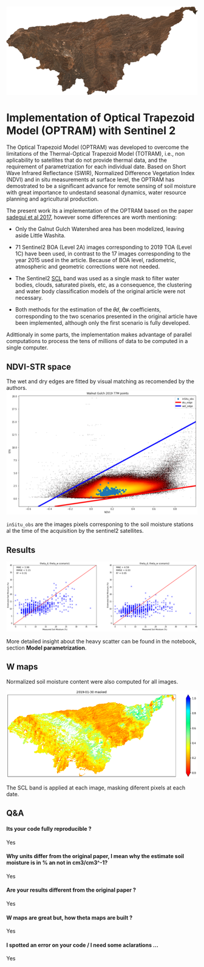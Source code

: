 ![WG-nologo.png](https://github.com/VicenteYago/OPTRAM/blob/main/img/WG-nologo.png)

# Implementation of Optical Trapezoid Model (OPTRAM) with Sentinel 2 

The Optical Trapezoid Model (OPTRAM) was developed to overcome the limitations of the Thermal-Optical Trapezoid Model (TOTRAM), i.e., non aplicability to satellites that do not provide thermal data, and the requirement of parametrization for each individual date. Based on Short Wave Infrared Reflectance (SWIR), Normalized Difference Vegetation Index (NDVI) and in situ measurements at surface level, the OPTRAM has demostrated to be a significant advance for remote sensing of soil moisture with great importance to undestand seasonal dynamics, water resource planning and agricultural production.

The present work its a implementation of the OPTRAM based on the paper [sadegui et al 2017](https://www.sciencedirect.com/science/article/abs/pii/S0034425717302493), however some differences are worth mentioning: 

- Only the Galnut Gulch Watershed area has been modelized, leaving aside Little Washita.
- 71 Sentinel2 BOA (Level 2A) images corresponding to 2019 TOA (Level 1C) have been used, in contrast to the 17 images corresponding to the year 2015 used in the article. Because of BOA level, radiometric, atmospheric and geometric corrections were not needed.

- The Sentinel2 [SCL](https://sentinels.copernicus.eu/web/sentinel/technical-guides/sentinel-2-msi/level-2a/algorithm) band was used as a single mask to filter water bodies, clouds, saturated pixels, etc, as a consequence, the clustering and water body classification models of the original article were not necessary.

- Both methods for the estimation of the 𝜃𝑑, 𝜃𝑤 coefficients, corresponding to the two scenarios presented in the original article have been implemented, although only the first scenario is fully developed.


Adittionaly in some parts, the implementation makes advantage of parallel computations to process the tens of millions of data to be computed in a single computer.


## NDVI-STR space

The wet and dry edges are fitted by visual matching as recomended by the authors.
![NDVI_STR.png](https://github.com/VicenteYago/OPTRAM/blob/main/img/NDVI_STR.png)

`inSitu_obs` are the images pixels corresponing to the soil moisture stations al the time of the acquisition by the sentinel2 satellites.

## Results 

![scenario_comparison](https://github.com/VicenteYago/OPTRAM/blob/main/img/scenario1_2_comparison.png)

More detailed insight about the heavy scatter can be found in the notebook, section __Model parametrization__.

## W maps
Normalized soil moisture content were also computed for all images.
<p align="center">
  <img src=https://github.com/VicenteYago/OPTRAM/blob/main/img/example_W_2.png/>
</p>

The SCL band is applied at each image, masking diferent pixels at each date.



## Q&A 

#### Its your code fully reproducible ? 
Yes

#### Why units differ from the original paper, I mean why the estimate soil moisture is in % an not in cm3/cm3^-1? 
Yes

#### Are your results different from the original paper ? 
Yes

#### W maps are great but, how theta maps are built ? 
Yes

#### I spotted an error on your code / I need some aclarations ... 
Yes

